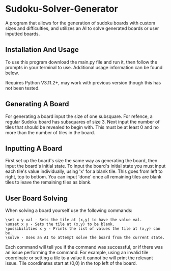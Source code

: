 # Sudoku-Solver-Generator
A program that allows for the generation of sudoku boards with custom sizes and difficulties, and utilizes an AI to solve generated boards or user inputted boards.

## Installation And Usage
To use this program download the main.py file and run it, then follow the prompts in your terminal to use. Additional usage information can be found below.

Requires Python V3.11.2+, may work with previous version though this has not been tested.

## Generating A Board
For generating a board input the size of one subsquare. For refence, a regular Sudoku board has subsquares of size 3. 
Next input the number of tiles that should be revealed to begin with. This must be at least 0 and no more than the number of tiles in the board.

## Inputting A Board
First set up the board's size the same way as generating the board, then input the board's initial state.
To input the board's initial state you must input each tile's value individually, using 'x' for a blank tile. This goes from left to right, top to bottom.
You can input 'done' once all remaining tiles are blank tiles to leave the remaining tiles as blank.

## User Board Solving
When solving a board yourself use the following commands:
```
\set x y val - Sets the tile at (x,y) to have the value val. 
\unset x y - Sets the tile at (x,y) to be blank.
\possibilities x y - Prints the list of values the tile at (x,y) can be.
\solve - Uses an AI to attempt solve the board from the current state.
```

Each command will tell you if the command was successful, or if there was an issue performing the command. For example, using an invalid tile coordinate or setting a tile to a value it cannot be will print the relevant issue.
Tile coordinates start at (0,0) in the top left of the board.
